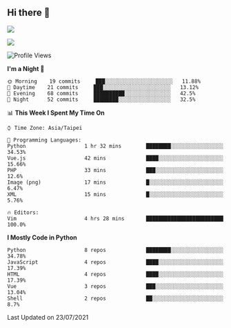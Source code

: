 ## Hi there 👋

![](https://github-readme-stats.vercel.app/api?username=CSY54&theme=nord&show_icons=true)

![](https://github-readme-stats.vercel.app/api/top-langs/?username=CSY54&theme=nord&layout=compact&card_width=445)

<!--START_SECTION:waka-->
![Profile Views](http://img.shields.io/badge/Profile%20Views-24-blue)

**I'm a Night 🦉** 

```text
🌞 Morning    19 commits     ███░░░░░░░░░░░░░░░░░░░░░░   11.88% 
🌆 Daytime    21 commits     ███░░░░░░░░░░░░░░░░░░░░░░   13.12% 
🌃 Evening    68 commits     ██████████░░░░░░░░░░░░░░░   42.5% 
🌙 Night      52 commits     ████████░░░░░░░░░░░░░░░░░   32.5%

```


📊 **This Week I Spent My Time On** 

```text
⌚︎ Time Zone: Asia/Taipei

💬 Programming Languages: 
Python                   1 hr 32 mins        ████████░░░░░░░░░░░░░░░░░   34.53% 
Vue.js                   42 mins             ████░░░░░░░░░░░░░░░░░░░░░   15.66% 
PHP                      33 mins             ███░░░░░░░░░░░░░░░░░░░░░░   12.6% 
Image (png)              17 mins             █░░░░░░░░░░░░░░░░░░░░░░░░   6.47% 
XML                      15 mins             █░░░░░░░░░░░░░░░░░░░░░░░░   5.76%

🔥 Editors: 
Vim                      4 hrs 28 mins       █████████████████████████   100.0%

```

**I Mostly Code in Python** 

```text
Python                   8 repos             ████████░░░░░░░░░░░░░░░░░   34.78% 
JavaScript               4 repos             ████░░░░░░░░░░░░░░░░░░░░░   17.39% 
HTML                     4 repos             ████░░░░░░░░░░░░░░░░░░░░░   17.39% 
Vue                      3 repos             ███░░░░░░░░░░░░░░░░░░░░░░   13.04% 
Shell                    2 repos             ██░░░░░░░░░░░░░░░░░░░░░░░   8.7%

```



 Last Updated on 23/07/2021
<!--END_SECTION:waka-->

<!--
**CSY54/CSY54** is a ✨ _special_ ✨ repository because its `README.md` (this file) appears on your GitHub profile.

Here are some ideas to get you started:

- 🔭 I’m currently working on ...
- 🌱 I’m currently learning ...
- 👯 I’m looking to collaborate on ...
- 🤔 I’m looking for help with ...
- 💬 Ask me about ...
- 📫 How to reach me: ...
- 😄 Pronouns: ...
- ⚡ Fun fact: ...
-->
